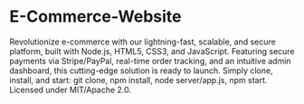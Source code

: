# E-Commerce-Website

Revolutionize e-commerce with our lightning-fast, scalable, and secure platform, built with Node.js, HTML5, CSS3, and JavaScript. Featuring secure payments via Stripe/PayPal, real-time order tracking, and an intuitive admin dashboard, this cutting-edge solution is ready to launch. Simply clone, install, and start: git clone, npm install, node server/app.js, npm start. Licensed under MIT/Apache 2.0.
